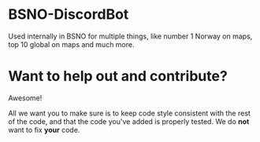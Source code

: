 # BSNO-DiscordBot
Used internally in BSNO for multiple things, like number 1 Norway on maps, top 10 global on maps and much more.

# Want to help out and contribute?
Awesome! 

All we want you to make sure is to keep code style consistent with the rest of the code, and that the code you've added is properly tested. 
We do **not** want to fix **your** code.
